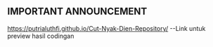## IMPORTANT ANNOUNCEMENT
https://putrialuthfi.github.io/Cut-Nyak-Dien-Repository/ --Link untuk preview hasil codingan
